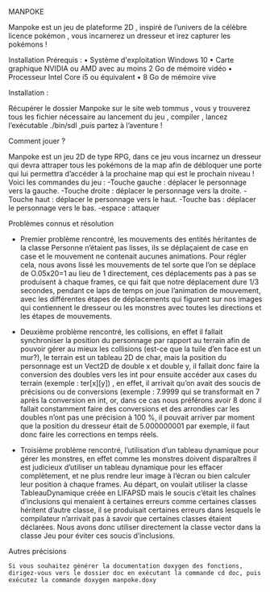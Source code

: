 MANPOKE

Manpoke est un jeu de plateforme 2D , inspiré de l’univers de la célèbre licence pokémon , vous incarnerez un dresseur et irez capturer les pokémons !


Installation
Prérequis :
    • Système d'exploitation Windows 10
    • Carte graphique NVIDIA ou AMD avec au moins 2 Go de mémoire vidéo
    • Processeur Intel Core i5 ou équivalent
    • 8 Go de mémoire vive

Installation :

Récupérer le dossier Manpoke sur le site web tommus , vous y trouverez tous les fichier nécessaire au lancement du jeu , compiler , lancez l’exécutable ./bin/sdl ,puis partez à l’aventure !




Comment jouer ?
	
Manpoke est un jeu 2D de type RPG, dans ce jeu vous incarnez un dresseur qui devra attraper tous les pokémons de la map afin de débloquer une porte qui lui permettra d’accéder à la prochaine map qui est le prochain niveau !
Voici les commandes du jeu :
-Touche gauche : déplacer le personnage vers la gauche.
-Touche droite : déplacer le personnage vers la droite.
-Touche haut : déplacer le personnage vers le haut.
-Touche bas : déplacer le personnage vers le bas.
-espace : attaquer


Problèmes connus et résolution
- Premier problème rencontré, les mouvements des entités héritantes de la classe Personne n’étaient pas lisses, ils se déplaçaient de case en case et le mouvement ne contenait aucunes animations.
Pour régler cela, nous avons lissé les mouvements de tel sorte que l’on se déplace de O.05x20=1 au lieu de 1 directement, ces déplacements pas à pas se produisent à chaque frames, ce qui fait que notre déplacement dure 1/3 secondes, pendant ce laps de temps on joue l’animation de mouvement, avec les différentes étapes de déplacements qui figurent sur nos images qui contiennent le dresseur ou les monstres avec toutes les directions et les étapes de mouvements.

- Deuxième problème rencontré, les collisions, en effet il fallait synchroniser la position du personnage par rapport au terrain afin de pouvoir gérer au mieux les collisions (est-ce que la tuile d’en face est un mur?), le terrain est un tableau 2D de char, mais la position du personnage est un Vect2D de double x et double y, il fallait donc faire la conversion des doubles vers les int pour ensuite accéder aux cases du terrain (exemple : ter[x][y]) , en effet, il arrivait qu’on avait des soucis de précisions ou de conversions (exemple : 7.9999 qui se transformait en 7 après la conversion en int, or, dans ce cas nous préférons avoir 8 donc il fallait constamment faire des conversions et des arrondies car les doubles n’ont pas une précision à 100 %, il pouvait arriver par moment que la position du dresseur était de 5.000000001 par exemple, il faut donc faire les corrections en temps réels.

- Troisième problème rencontré, l’utilisation d’un tableau dynamique pour gérer les monstres, en effet comme les monstres doivent disparaîtres il est judicieux d’utiliser un tableau dynamique pour les effacer complètement, et ne plus rendre leur image à l’écran ou bien calculer leur position à chaque frames.
Au départ, on voulait utiliser la classe TableauDynamique créée en LIFAPSD mais le soucis c’était les chaînes d’inclusions qui menaient à certaines erreurs comme certaines classes héritent d’autre classe, il se produisait certaines erreurs dans lesquels le compilateur n’arrivait pas à savoir que certaines classes étaient déclarées. Nous avons donc utiliser directement la classe vector dans la classe Jeu pour éviter ces soucis d’inclusions.

Autres précisions

	Si vous souhaitez générer la documentation doxygen des fonctions, dirigez-vous vers le dossier doc en exécutant la commande cd doc, puis exécutez la commande doxygen manpoke.doxy